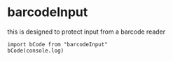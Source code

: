 # barcodeInput
this is designed to protect input from a barcode reader
```
import bCode from "barcodeInput"
bCode(console.log)
```
